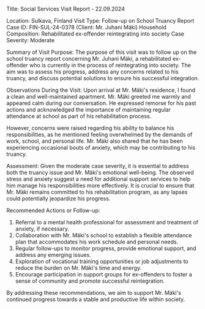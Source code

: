  Title: Social Services Visit Report - 22.09.2024

Location: Sulkava, Finland
Visit Type: Follow-up on School Truancy Report
Case ID: FIN-SUL-24-0378 (Client: Mr. Juhani Mäki)
Household Composition: Rehabilitated ex-offender reintegrating into society
Case Severity: Moderate

Summary of Visit Purpose:
The purpose of this visit was to follow up on the school truancy report concerning Mr. Juhani Mäki, a rehabilitated ex-offender who is currently in the process of reintegrating into society. The aim was to assess his progress, address any concerns related to his truancy, and discuss potential solutions to ensure his successful integration.

Observations During the Visit:
Upon arrival at Mr. Mäki's residence, I found a clean and well-maintained apartment. Mr. Mäki greeted me warmly and appeared calm during our conversation. He expressed remorse for his past actions and acknowledged the importance of maintaining regular attendance at school as part of his rehabilitation process.

However, concerns were raised regarding his ability to balance his responsibilities, as he mentioned feeling overwhelmed by the demands of work, school, and personal life. Mr. Mäki also shared that he has been experiencing occasional bouts of anxiety, which may be contributing to his truancy.

Assessment:
Given the moderate case severity, it is essential to address both the truancy issue and Mr. Mäki's emotional well-being. The observed stress and anxiety suggest a need for additional support services to help him manage his responsibilities more effectively. It is crucial to ensure that Mr. Mäki remains committed to his rehabilitation program, as any lapses could potentially jeopardize his progress.

Recommended Actions or Follow-up:
1. Referral to a mental health professional for assessment and treatment of anxiety, if necessary.
2. Collaboration with Mr. Mäki's school to establish a flexible attendance plan that accommodates his work schedule and personal needs.
3. Regular follow-ups to monitor progress, provide emotional support, and address any emerging issues.
4. Exploration of vocational training opportunities or job adjustments to reduce the burden on Mr. Mäki's time and energy.
5. Encourage participation in support groups for ex-offenders to foster a sense of community and promote successful reintegration.

By addressing these recommendations, we aim to support Mr. Mäki's continued progress towards a stable and productive life within society.